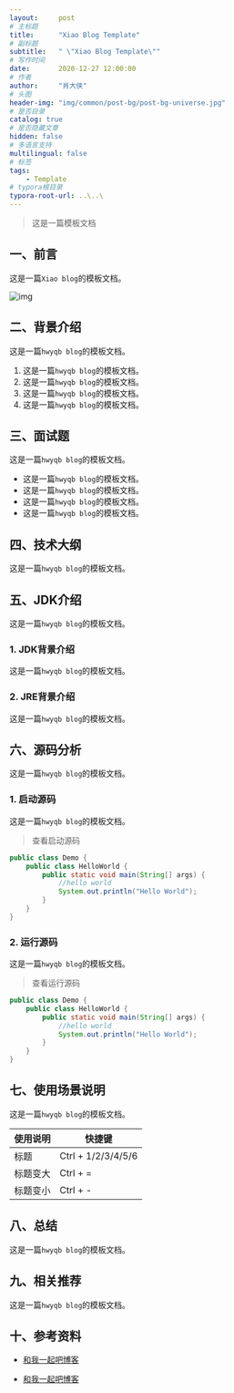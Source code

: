 ```yaml
---
layout:     post
# 主标题
title:      "Xiao Blog Template"
# 副标题
subtitle:   " \"Xiao Blog Template\""
# 写作时间
date:       2020-12-27 12:00:00
# 作者
author:     "肖大侠"
# 头图
header-img: "img/common/post-bg/post-bg-universe.jpg"
# 是否目录
catalog: true
# 是否隐藏文章
hidden: false
# 多语言支持
multilingual: false
# 标签
tags:
    - Template
# typora根目录
typora-root-url: ..\..\
---
```




> 这是一篇模板文档

## 一、前言

这是一篇`Xiao blog`的模板文档。

![img](/img/in-post/2020-12-27-hwyqb-blog-template/head-portrait.jpg)

## 二、背景介绍

这是一篇`hwyqb blog`的模板文档。

1. 这是一篇`hwyqb blog`的模板文档。
2. 这是一篇`hwyqb blog`的模板文档。
3. 这是一篇`hwyqb blog`的模板文档。
4. 这是一篇`hwyqb blog`的模板文档。

## 三、面试题

这是一篇`hwyqb blog`的模板文档。

- 这是一篇`hwyqb blog`的模板文档。
- 这是一篇`hwyqb blog`的模板文档。
- 这是一篇`hwyqb blog`的模板文档。
- 这是一篇`hwyqb blog`的模板文档。

## 四、技术大纲

这是一篇`hwyqb blog`的模板文档。

## 五、JDK介绍

这是一篇`hwyqb blog`的模板文档。

### 1. JDK背景介绍

这是一篇`hwyqb blog`的模板文档。

### 2. JRE背景介绍

这是一篇`hwyqb blog`的模板文档。

## 六、源码分析

这是一篇`hwyqb blog`的模板文档。

### 1. 启动源码

这是一篇`hwyqb blog`的模板文档。

>查看启动源码
```java
public class Demo {
	public class HelloWorld {
    	public static void main(String[] args) {
            //hello world
        	System.out.println("Hello World");
    	}
	}
}
```

### 2. 运行源码

这是一篇`hwyqb blog`的模板文档。

>查看运行源码

```java
public class Demo {
	public class HelloWorld {
    	public static void main(String[] args) {
            //hello world
        	System.out.println("Hello World");
    	}
	}
}
```

## 七、使用场景说明

这是一篇`hwyqb blog`的模板文档。

| 使用说明 | 快捷键             |
| -------- | ------------------ |
| 标题     | Ctrl + 1/2/3/4/5/6 |
| 标题变大 | Ctrl + =           |
| 标题变小 | Ctrl + -           |



## 八、总结

这是一篇`hwyqb blog`的模板文档。

## 九、相关推荐

这是一篇`hwyqb blog`的模板文档。

## 十、参考资料

- [和我一起吧博客](https://www.baidu.com/)

- [和我一起吧博客](https://www.baidu.com/)



